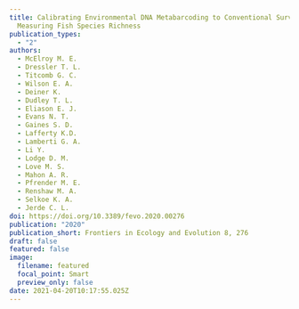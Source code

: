```yaml
---
title: Calibrating Environmental DNA Metabarcoding to Conventional Surveys for
  Measuring Fish Species Richness
publication_types:
  - "2"
authors:
  - McElroy M. E.
  - Dressler T. L.
  - Titcomb G. C.
  - Wilson E. A.
  - Deiner K.
  - Dudley T. L.
  - Eliason E. J.
  - Evans N. T.
  - Gaines S. D.
  - Lafferty K.D.
  - Lamberti G. A.
  - Li Y.
  - Lodge D. M.
  - Love M. S.
  - Mahon A. R.
  - Pfrender M. E.
  - Renshaw M. A.
  - Selkoe K. A.
  - Jerde C. L.
doi: https://doi.org/10.3389/fevo.2020.00276
publication: "2020"
publication_short: Frontiers in Ecology and Evolution 8, 276
draft: false
featured: false
image:
  filename: featured
  focal_point: Smart
  preview_only: false
date: 2021-04-20T10:17:55.025Z
---
```

